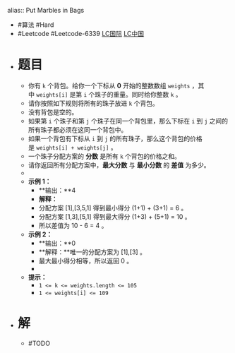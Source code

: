alias:: Put Marbles in Bags

- #算法 #Hard
- #Leetcode #Leetcode-6339 [LC国际](https://leetcode.com/problems/put-marbles-in-bags/) [LC中国](https://leetcode.cn/problems/put-marbles-in-bags/)
- # 题目
	- 你有 `k` 个背包。给你一个下标从 **0** 开始的整数数组 `weights` ，其中 `weights[i]` 是第 `i` 个珠子的重量。同时给你整数 `k` 。
	- 请你按照如下规则将所有的珠子放进 `k` 个背包。
	- 没有背包是空的。
	- 如果第 `i` 个珠子和第 `j` 个珠子在同一个背包里，那么下标在 `i` 到 `j` 之间的所有珠子都必须在这同一个背包中。
	- 如果一个背包有下标从 `i` 到 `j` 的所有珠子，那么这个背包的价格是 `weights[i] + weights[j]` 。
	- 一个珠子分配方案的 **分数** 是所有 `k` 个背包的价格之和。
	- 请你返回所有分配方案中，**最大分数** 与 **最小分数** 的 **差值** 为多少。
	-
	- **示例 1：**
		- **输出：**4
		- **解释：**
		- 分配方案 [1],[3,5,1] 得到最小得分 (1+1) + (3+1) = 6 。
		- 分配方案 [1,3],[5,1] 得到最大得分 (1+3) + (5+1) = 10 。
		- 所以差值为 10 - 6 = 4 。
	- **示例 2：**
		- **输出：**0
		- **解释：**唯一的分配方案为 [1],[3] 。
		- 最大最小得分相等，所以返回 0 。
		-
	- **提示：**
		- `1 <= k <= weights.length <= 105`
		- `1 <= weights[i] <= 109`
- # 解
	- #TODO